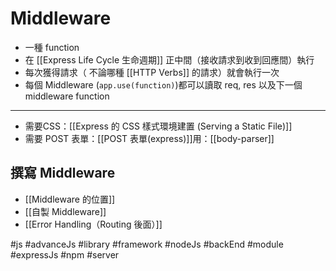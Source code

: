 # Middleware
- 一種 function
- 在 [[Express Life Cycle 生命週期]] 正中間（接收請求到收到回應間）執行
- 每次獲得請求（ 不論哪種 [[HTTP Verbs]] 的請求）就會執行一次
- 每個 Middleware (`app.use(function)`)都可以讀取 req, res 以及下一個 middleware function

---

- 需要CSS：[[Express 的 CSS 樣式環境建置 (Serving a Static File)]]
- 需要 POST 表單：[[POST 表單(express)]]用：[[body-parser]]

## 撰寫 Middleware
- [[Middleware 的位置]]
- [[自製 Middleware]]
- [[Error Handling（Routing 後面）]]

#js #advanceJs #library #framework #nodeJs #backEnd #module #expressJs #npm #server 